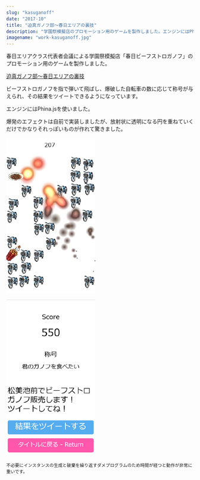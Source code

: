 ```yaml
---
slug: "kasuganoff"
date: "2017-10"
title: "迫真ガノフ部～春日エリアの裏技"
description: "学園祭模擬店のプロモーション用のゲームを製作しました。エンジンにはPhina.jsを使いました。"
imagename: "work-kasuganoff.jpg"
---
```

春日エリアクラス代表者会議による学園祭模擬店「春日ビーフストロガノフ」のプロモーション用のゲームを製作しました。

[迫真ガノフ部〜春日エリアの裏技](https://iciclize.github.io/kasuganoff)

ビーフストロガノフを指で弾いて飛ばし、爆破した自転車の数に応じて称号が与えられ、その結果をツイートできるようになっています。

エンジンにはPhina.jsを使いました。

爆発のエフェクトは自前で実装しましたが、放射状に透明になる円を重ねていくだけでかなりそれっぽいものが作れて驚きました。

![playing screen](../../images/work-kasuganoff-playing.jpg)

![result screen](../../images/work-kasuganoff-result.png)

<small>不必要にインスタンスの生成と破棄を繰り返すダメプログラムのため時間が経つと動作が非常に重いです。</small>
